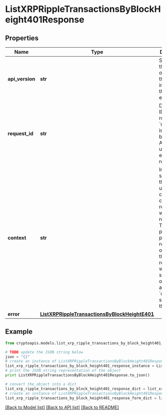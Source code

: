# ListXRPRippleTransactionsByBlockHeight401Response


## Properties
Name | Type | Description | Notes
------------ | ------------- | ------------- | -------------
**api_version** | **str** | Specifies the version of the API that incorporates this endpoint. | 
**request_id** | **str** | Defines the ID of the request. The &#x60;requestId&#x60; is generated by Crypto APIs and it&#39;s unique for every request. | 
**context** | **str** | In batch situations the user can use the context to correlate responses with requests. This property is present regardless of whether the response was successful or returned as an error. &#x60;context&#x60; is specified by the user. | [optional] 
**error** | [**ListXRPRippleTransactionsByBlockHeightE401**](ListXRPRippleTransactionsByBlockHeightE401.md) |  | 

## Example

```python
from cryptoapis.models.list_xrp_ripple_transactions_by_block_height401_response import ListXRPRippleTransactionsByBlockHeight401Response

# TODO update the JSON string below
json = "{}"
# create an instance of ListXRPRippleTransactionsByBlockHeight401Response from a JSON string
list_xrp_ripple_transactions_by_block_height401_response_instance = ListXRPRippleTransactionsByBlockHeight401Response.from_json(json)
# print the JSON string representation of the object
print ListXRPRippleTransactionsByBlockHeight401Response.to_json()

# convert the object into a dict
list_xrp_ripple_transactions_by_block_height401_response_dict = list_xrp_ripple_transactions_by_block_height401_response_instance.to_dict()
# create an instance of ListXRPRippleTransactionsByBlockHeight401Response from a dict
list_xrp_ripple_transactions_by_block_height401_response_form_dict = list_xrp_ripple_transactions_by_block_height401_response.from_dict(list_xrp_ripple_transactions_by_block_height401_response_dict)
```
[[Back to Model list]](../README.md#documentation-for-models) [[Back to API list]](../README.md#documentation-for-api-endpoints) [[Back to README]](../README.md)


